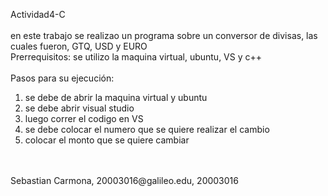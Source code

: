 Actividad4-C
<br>
<br>
en este trabajo se realizao un programa sobre un conversor de divisas, las cuales fueron, GTQ, USD y EURO
<br>
Prerrequisitos: se utilizo la maquina virtual, ubuntu, VS y c++
<br>
<br>
Pasos para su ejecución:
1. se debe de abrir la maquina virtual y ubuntu
2. se debe abrir visual studio
3. luego correr el codigo en VS
4. se debe colocar el numero que se quiere realizar el cambio
5. colocar el monto que se quiere cambiar
<br>
<br>
Sebastian Carmona, 20003016@galileo.edu, 20003016
